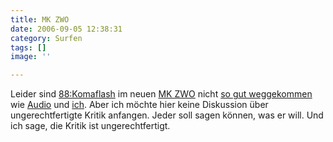 ```yaml
---
title: MK ZWO
date: 2006-09-05 12:38:31
category: Surfen
tags: []
image: ''

---
```


Leider sind [88:Komaflash](http://www.88komaflash.de) im neuen [MK ZWO](http://www.mkzwo.de) nicht [so gut weggekommen](http://www.mkzwo.de/home/review.php?sid=1618) wie [Audio](http://www.mkzwo.de/home/review.php?sid=1609) und [ich](http://www.mkzwo.de/home/review.php?sid=1621). Aber ich möchte hier keine Diskussion über ungerechtfertigte Kritik anfangen. Jeder soll sagen können, was er will. Und ich sage, die Kritik ist ungerechtfertigt.
